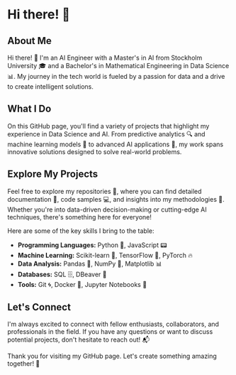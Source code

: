 # Hi there! 🌟

## About Me

Hi there! 👋 I'm an AI Engineer with a Master's in AI from Stockholm University 🎓 and a Bachelor's in Mathematical Engineering in Data Science 📊. My journey in the tech world is fueled by a passion for data and a drive to create intelligent solutions.

## What I Do

On this GitHub page, you'll find a variety of projects that highlight my experience in Data Science and AI. From predictive analytics 🔍 and machine learning models 🤖 to advanced AI applications 🧠, my work spans innovative solutions designed to solve real-world problems.

## Explore My Projects

Feel free to explore my repositories 📂, where you can find detailed documentation 📜, code samples 💻, and insights into my methodologies 🧩. Whether you're into data-driven decision-making or cutting-edge AI techniques, there's something here for everyone!

Here are some of the key skills I bring to the table:

- **Programming Languages:** Python 🐍, JavaScript 📟 
- **Machine Learning:** Scikit-learn 🤖, TensorFlow 🧠, PyTorch 🔥
- **Data Analysis:** Pandas 🐼, NumPy 🔢, Matplotlib 📊
- **Databases:** SQL 🗄️, DBeaver 🍃
- **Tools:** Git 🌀, Docker 🐳, Jupyter Notebooks 📓

## Let's Connect

I'm always excited to connect with fellow enthusiasts, collaborators, and professionals in the field. If you have any questions or want to discuss potential projects, don't hesitate to reach out! 📬

Thank you for visiting my GitHub page. Let's create something amazing together! 🚀

